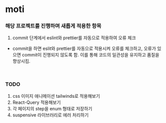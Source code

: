 # moti

### 해당 프로젝트를 진행하며 새롭게 적용한 항목

1. commit 단계에서 eslint와 prettier를 자동으로 적용하여 오류 체크

- commit을 하면 eslit와 prettier를 자동으로 적용시켜 오류를 체크하고, 오류가 있으면 commit이 진행되지 않도록 함. 이를 통해 코드의 일관성을 유지하고 품질을 향상시킴.

<br>

### TODO

1. css 이미지 애니메이션 tailwinds로 적용해보기
2. React-Query 적용해보기
3. 각 페이지의 step을 enum 형태로 저장하기
4. suspensive 라이브러리로 에러 처리하기
